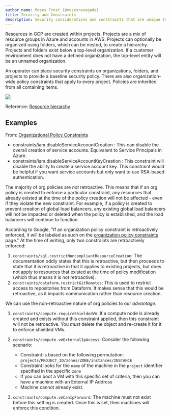 ```yaml
---
author_name: Moses Frost (@mosesrenegade)
title: Security and Constraints
description: Security considerations and constraints that are unique to GCP
---
```


Resources in GCP are created within projects. Projects are a mix of resource groups in Azure and accounts in AWS. Projects can optionally be organized using folders, which can be nested, to create a hierarchy. Projects and folders exist below a top-level organization. If a customer environment does not have a defined organization, the top-level entity will be an unnamed organization.

An operator can place security constraints on organizations, folders, and projects to provide a baseline security policy. There are also organization-wide policy constraints that apply to every project. Policies are inherited from all containing items.

![](https://cloud.google.com/static/resource-manager/img/cloud-hierarchy.svg)

Reference: [Resource hierarchy](https://cloud.google.com/resource-manager/docs/cloud-platform-resource-hierarchy)

## Examples

From: [Organizational Policy Constraints](https://cloud.google.com/resource-manager/docs/organization-policy/org-policy-constraints)

* constraints/iam.disableServiceAccountCreation : This can disable the overall creation of service accounts. Equivalent to Service Principals in Azure.
* constraints/iam.disableServiceAccountKeyCreation : This constraint will disable the ability to create a service account key. This constraint would be helpful if you want service accounts but only want to use RSA-based authentication. 

The majority of org policies are *not* retroactive. This means that if an org policy is created to enforce a particular constraint, any resources that already existed at the time of the policy creation will not be affected - even if they violate the new constraint. For example, if a policy is created to prevent creation of global load balancers, any existing global load balancers will not be impacted or deleted when the policy is established, and the load balancers will continue to function.

According to Google, "If an organization policy constraint is retroactively enforced, it will be labeled as such on the [organization policy constraints](https://cloud.google.com/resource-manager/docs/organization-policy/org-policy-constraints) page." At the time of writing, only two constraints are retroactively enforced:

1. `constraints/sql.restrictNoncompliantResourceCreation`: The documentation oddly states that this is retroactive, but then proceeds to state that it is retroactive in that it applies to existing projects, but does not apply to resources that existed at the time of policy modification (which thus means it is not retroactive).
2. `constraints/dataform.restrictGitRemotes`: This is used to restrict access to repositories from Dataform. It makes sense that this would be retroactive, as it impacts communication rather than resource creation.

We can use the non-retroactive nature of org policies to our *advantage*. 

1. `constraints/compute.requireShieldedVm`: If a compute node is already created and exists without this constraint applied, then this constraint will not be retroactive. You *must* delete the object and re-create it for it to enforce shielded VMs. 
2. `constraints/compute.vmExternalIpAccess`: Consider the following scenario:
   
    - Constraint is based on the following permutation: `projects/PROJECT_ID/zones/ZONE/instances/INSTANCE`
    - Constraint looks for the `name` of the machine in the `project` identifier specified in the specific `zone`
    - If you can boot a VM with this specific set of criteria, then you can have a machine with an External IP Address
    - Machine cannot already exist.
3. `constraints/compute.vmCanIpForward`: The machine must not exist before this setting is created. Once this is set, then machines will enforce this condition.

